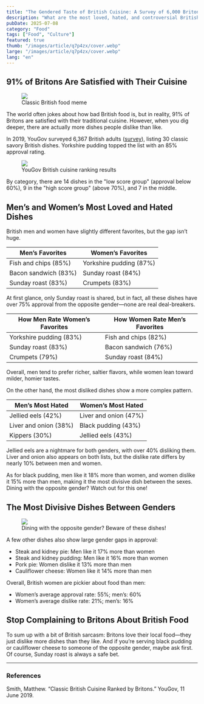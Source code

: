```yaml
---
title: "The Gendered Taste of British Cuisine: A Survey of 6,000 Britons"
description: "What are the most loved, hated, and controversial British dishes?"
pubDate: 2025-07-08
category: "Food"
tags: ["Food", "Culture"]
featured: true
thumb: "/images/article/q7p4zx/cover.webp"
large: "/images/article/q7p4zx/cover.webp"
lang: "en"
---
```


## 91% of Britons Are Satisfied with Their Cuisine

<div class="img-row">
  <figure>
    <img src="/images/article/q7p4zx/a1.webp" />
    <figcaption>Classic British food meme</figcaption>
  </figure>
</div>

The world often jokes about how bad British food is, but in reality, 91% of Britons are satisfied with their traditional cuisine. However, when you dig deeper, there are actually more dishes people dislike than like.

In 2019, YouGov surveyed 6,367 British adults ([survey](https://yougov.co.uk/consumer/articles/23758-classic-british-cuisine-ranked-britons)), listing 30 classic savory British dishes. Yorkshire pudding topped the list with an 85% approval rating.

<div class="img-row">
  <figure>
    <img src="/images/article/q7p4zx/a2.webp" />
    <figcaption>YouGov British cuisine ranking results</figcaption>
  </figure>
</div>

By category, there are 14 dishes in the "low score group" (approval below 60%), 9 in the "high score group" (above 70%), and 7 in the middle.

## Men’s and Women’s Most Loved and Hated Dishes

British men and women have slightly different favorites, but the gap isn’t huge.

| Men’s Favorites         | Women’s Favorites         |
| ---------------------- | ------------------------ |
| Fish and chips (85%)   | Yorkshire pudding (87%)  |
| Bacon sandwich (83%)   | Sunday roast (84%)       |
| Sunday roast (83%)     | Crumpets (83%)           |

At first glance, only Sunday roast is shared, but in fact, all these dishes have over 75% approval from the opposite gender—none are real deal-breakers.

| How Men Rate Women’s Favorites | How Women Rate Men’s Favorites |
| ----------------------------- | ------------------------------ |
| Yorkshire pudding (83%)       | Fish and chips (82%)           |
| Sunday roast (83%)            | Bacon sandwich (76%)           |
| Crumpets (79%)                | Sunday roast (84%)             |

Overall, men tend to prefer richer, saltier flavors, while women lean toward milder, homier tastes.

On the other hand, the most disliked dishes show a more complex pattern.

| Men’s Most Hated         | Women’s Most Hated        |
| ----------------------- | ------------------------- |
| Jellied eels (42%)      | Liver and onion (47%)     |
| Liver and onion (38%)   | Black pudding (43%)       |
| Kippers (30%)           | Jellied eels (43%)        |

Jellied eels are a nightmare for both genders, with over 40% disliking them. Liver and onion also appears on both lists, but the dislike rate differs by nearly 10% between men and women.

As for black pudding, men like it 18% more than women, and women dislike it 15% more than men, making it the most divisive dish between the sexes. Dining with the opposite gender? Watch out for this one!

## The Most Divisive Dishes Between Genders

<div class="img-row">
  <figure>
    <img src="/images/article/q7p4zx/a3.webp" />
    <figcaption>Dining with the opposite gender? Beware of these dishes!</figcaption>
  </figure>
</div>

A few other dishes also show large gender gaps in approval:

- Steak and kidney pie: Men like it 17% more than women
- Steak and kidney pudding: Men like it 16% more than women
- Pork pie: Women dislike it 13% more than men
- Cauliflower cheese: Women like it 14% more than men

Overall, British women are pickier about food than men:

- Women’s average approval rate: 55%; men’s: 60%
- Women’s average dislike rate: 21%; men’s: 16%

## Stop Complaining to Britons About British Food

To sum up with a bit of British sarcasm: Britons love their local food—they just dislike more dishes than they like. And if you’re serving black pudding or cauliflower cheese to someone of the opposite gender, maybe ask first. Of course, Sunday roast is always a safe bet.

---
### References

Smith, Matthew. “Classic British Cuisine Ranked by Britons.” YouGov, 11 June 2019. 